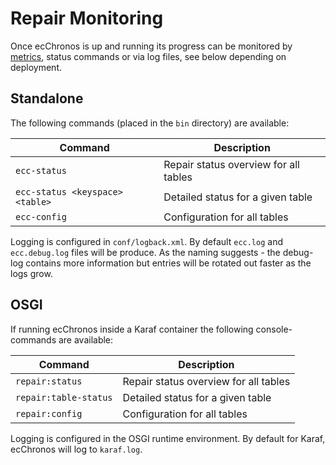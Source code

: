 # Repair Monitoring

Once ecChronos is up and running its progress can be monitored by [metrics](METRICS.md), status commands or via log files,
see below depending on deployment.

## Standalone

The following commands (placed in the `bin` directory) are available:

| Command                         | Description                           |
|---------------------------------|---------------------------------------|
| `ecc-status`                    | Repair status overview for all tables |
| `ecc-status <keyspace> <table>` | Detailed status for a given table     |
| `ecc-config`                    | Configuration for all tables          |

Logging is configured in `conf/logback.xml`. By default `ecc.log` and `ecc.debug.log` files will be produce.
As the naming suggests - the debug-log contains more information but entries will be rotated out faster as the logs grow.

## OSGI

If running ecChronos inside a Karaf container the following console-commands are available:

| Command               | Description                           |
|-----------------------|---------------------------------------|
| `repair:status`       | Repair status overview for all tables |
| `repair:table-status` | Detailed status for a given table     |
| `repair:config`       | Configuration for all tables          |

Logging is configured in the OSGI runtime environment. By default for Karaf, ecChronos will log to `karaf.log`.
